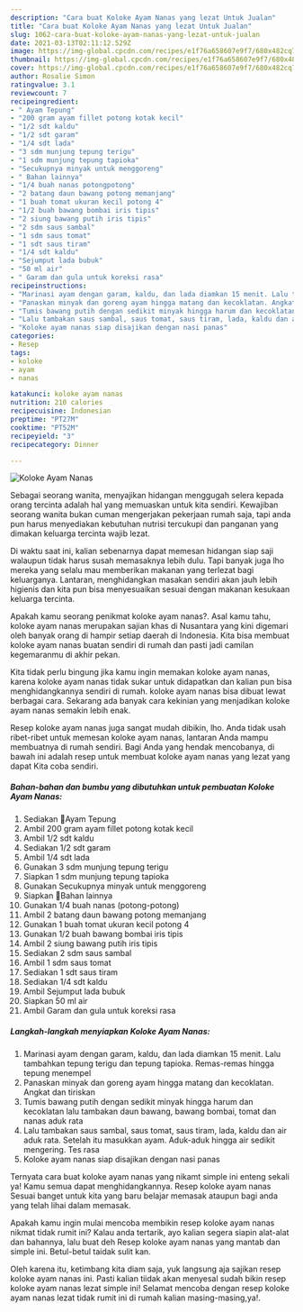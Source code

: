 ```yaml
---
description: "Cara buat Koloke Ayam Nanas yang lezat Untuk Jualan"
title: "Cara buat Koloke Ayam Nanas yang lezat Untuk Jualan"
slug: 1062-cara-buat-koloke-ayam-nanas-yang-lezat-untuk-jualan
date: 2021-03-13T02:11:12.529Z
image: https://img-global.cpcdn.com/recipes/e1f76a658607e9f7/680x482cq70/koloke-ayam-nanas-foto-resep-utama.jpg
thumbnail: https://img-global.cpcdn.com/recipes/e1f76a658607e9f7/680x482cq70/koloke-ayam-nanas-foto-resep-utama.jpg
cover: https://img-global.cpcdn.com/recipes/e1f76a658607e9f7/680x482cq70/koloke-ayam-nanas-foto-resep-utama.jpg
author: Rosalie Simon
ratingvalue: 3.1
reviewcount: 7
recipeingredient:
- " Ayam Tepung"
- "200 gram ayam fillet potong kotak kecil"
- "1/2 sdt kaldu"
- "1/2 sdt garam"
- "1/4 sdt lada"
- "3 sdm munjung tepung terigu"
- "1 sdm munjung tepung tapioka"
- "Secukupnya minyak untuk menggoreng"
- " Bahan lainnya"
- "1/4 buah nanas potongpotong"
- "2 batang daun bawang potong memanjang"
- "1 buah tomat ukuran kecil potong 4"
- "1/2 buah bawang bombai iris tipis"
- "2 siung bawang putih iris tipis"
- "2 sdm saus sambal"
- "1 sdm saus tomat"
- "1 sdt saus tiram"
- "1/4 sdt kaldu"
- "Sejumput lada bubuk"
- "50 ml air"
- " Garam dan gula untuk koreksi rasa"
recipeinstructions:
- "Marinasi ayam dengan garam, kaldu, dan lada diamkan 15 menit. Lalu tambahkan tepung terigu dan tepung tapioka. Remas-remas hingga tepung menempel"
- "Panaskan minyak dan goreng ayam hingga matang dan kecoklatan. Angkat dan tiriskan"
- "Tumis bawang putih dengan sedikit minyak hingga harum dan kecoklatan lalu tambakan daun bawang, bawang bombai, tomat dan nanas aduk rata"
- "Lalu tambakan saus sambal, saus tomat, saus tiram, lada, kaldu dan air aduk rata. Setelah itu masukkan ayam. Aduk-aduk hingga air sedikit mengering. Tes rasa"
- "Koloke ayam nanas siap disajikan dengan nasi panas"
categories:
- Resep
tags:
- koloke
- ayam
- nanas

katakunci: koloke ayam nanas 
nutrition: 210 calories
recipecuisine: Indonesian
preptime: "PT27M"
cooktime: "PT52M"
recipeyield: "3"
recipecategory: Dinner

---
```



![Koloke Ayam Nanas](https://img-global.cpcdn.com/recipes/e1f76a658607e9f7/680x482cq70/koloke-ayam-nanas-foto-resep-utama.jpg)

Sebagai seorang wanita, menyajikan hidangan menggugah selera kepada orang tercinta adalah hal yang memuaskan untuk kita sendiri. Kewajiban seorang  wanita bukan cuman mengerjakan pekerjaan rumah saja, tapi anda pun harus menyediakan kebutuhan nutrisi tercukupi dan panganan yang dimakan keluarga tercinta wajib lezat.

Di waktu  saat ini, kalian sebenarnya dapat memesan hidangan siap saji walaupun tidak harus susah memasaknya lebih dulu. Tapi banyak juga lho mereka yang selalu mau memberikan makanan yang terlezat bagi keluarganya. Lantaran, menghidangkan masakan sendiri akan jauh lebih higienis dan kita pun bisa menyesuaikan sesuai dengan makanan kesukaan keluarga tercinta. 



Apakah kamu seorang penikmat koloke ayam nanas?. Asal kamu tahu, koloke ayam nanas merupakan sajian khas di Nusantara yang kini digemari oleh banyak orang di hampir setiap daerah di Indonesia. Kita bisa membuat koloke ayam nanas buatan sendiri di rumah dan pasti jadi camilan kegemaranmu di akhir pekan.

Kita tidak perlu bingung jika kamu ingin memakan koloke ayam nanas, karena koloke ayam nanas tidak sukar untuk didapatkan dan kalian pun bisa menghidangkannya sendiri di rumah. koloke ayam nanas bisa dibuat lewat berbagai cara. Sekarang ada banyak cara kekinian yang menjadikan koloke ayam nanas semakin lebih enak.

Resep koloke ayam nanas juga sangat mudah dibikin, lho. Anda tidak usah ribet-ribet untuk memesan koloke ayam nanas, lantaran Anda mampu membuatnya di rumah sendiri. Bagi Anda yang hendak mencobanya, di bawah ini adalah resep untuk membuat koloke ayam nanas yang lezat yang dapat Kita coba sendiri.

<!--inarticleads1-->

##### Bahan-bahan dan bumbu yang dibutuhkan untuk pembuatan Koloke Ayam Nanas:

1. Sediakan  📌Ayam Tepung
1. Ambil 200 gram ayam fillet potong kotak kecil
1. Ambil 1/2 sdt kaldu
1. Sediakan 1/2 sdt garam
1. Ambil 1/4 sdt lada
1. Gunakan 3 sdm munjung tepung terigu
1. Siapkan 1 sdm munjung tepung tapioka
1. Gunakan Secukupnya minyak untuk menggoreng
1. Siapkan  📌Bahan lainnya
1. Gunakan 1/4 buah nanas (potong-potong)
1. Ambil 2 batang daun bawang potong memanjang
1. Gunakan 1 buah tomat ukuran kecil potong 4
1. Gunakan 1/2 buah bawang bombai iris tipis
1. Ambil 2 siung bawang putih iris tipis
1. Sediakan 2 sdm saus sambal
1. Ambil 1 sdm saus tomat
1. Sediakan 1 sdt saus tiram
1. Sediakan 1/4 sdt kaldu
1. Ambil Sejumput lada bubuk
1. Siapkan 50 ml air
1. Ambil  Garam dan gula untuk koreksi rasa




<!--inarticleads2-->

##### Langkah-langkah menyiapkan Koloke Ayam Nanas:

1. Marinasi ayam dengan garam, kaldu, dan lada diamkan 15 menit. Lalu tambahkan tepung terigu dan tepung tapioka. Remas-remas hingga tepung menempel
1. Panaskan minyak dan goreng ayam hingga matang dan kecoklatan. Angkat dan tiriskan
1. Tumis bawang putih dengan sedikit minyak hingga harum dan kecoklatan lalu tambakan daun bawang, bawang bombai, tomat dan nanas aduk rata
1. Lalu tambakan saus sambal, saus tomat, saus tiram, lada, kaldu dan air aduk rata. Setelah itu masukkan ayam. Aduk-aduk hingga air sedikit mengering. Tes rasa
1. Koloke ayam nanas siap disajikan dengan nasi panas




Ternyata cara buat koloke ayam nanas yang nikamt simple ini enteng sekali ya! Kamu semua dapat menghidangkannya. Resep koloke ayam nanas Sesuai banget untuk kita yang baru belajar memasak ataupun bagi anda yang telah lihai dalam memasak.

Apakah kamu ingin mulai mencoba membikin resep koloke ayam nanas nikmat tidak rumit ini? Kalau anda tertarik, ayo kalian segera siapin alat-alat dan bahannya, lalu buat deh Resep koloke ayam nanas yang mantab dan simple ini. Betul-betul taidak sulit kan. 

Oleh karena itu, ketimbang kita diam saja, yuk langsung aja sajikan resep koloke ayam nanas ini. Pasti kalian tiidak akan menyesal sudah bikin resep koloke ayam nanas lezat simple ini! Selamat mencoba dengan resep koloke ayam nanas lezat tidak rumit ini di rumah kalian masing-masing,ya!.

